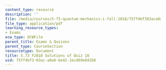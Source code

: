 ```yaml
---
content_type: resource
description: ''
file: /media/courses/5-73-quantum-mechanics-i-fall-2018/75ff4bf303aca0a66e421ecd69e841b8_MIT5_73F18_quiz18_soln.pdf
file_type: application/pdf
learning_resource_types:
- Exams
ocw_type: OCWFile
parent_title: Exams & Quizzes
parent_type: CourseSection
resourcetype: Document
title: 5.73 F2018 Solutions of Quiz 18
uid: 75ff4bf3-03ac-a0a6-6e42-1ecd69e841b8
---
```

